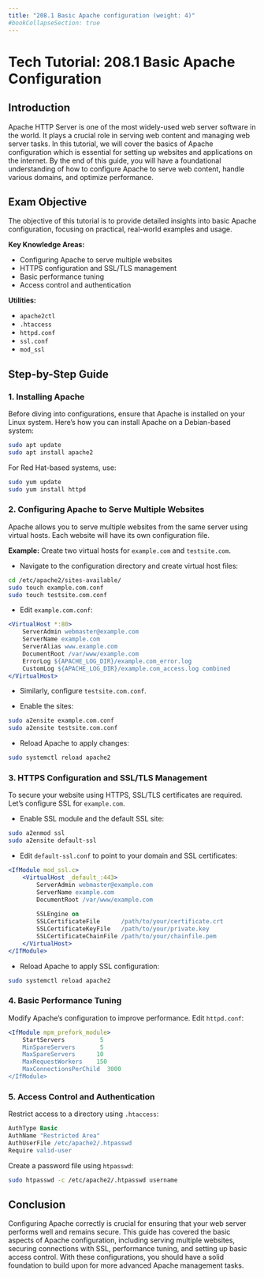 ```yaml
---
title: "208.1 Basic Apache configuration (weight: 4)"
#bookCollapseSection: true
---
```


# Tech Tutorial: 208.1 Basic Apache Configuration

## Introduction

Apache HTTP Server is one of the most widely-used web server software in the world. It plays a crucial role in serving web content and managing web server tasks. In this tutorial, we will cover the basics of Apache configuration which is essential for setting up websites and applications on the internet. By the end of this guide, you will have a foundational understanding of how to configure Apache to serve web content, handle various domains, and optimize performance.

## Exam Objective

The objective of this tutorial is to provide detailed insights into basic Apache configuration, focusing on practical, real-world examples and usage.

**Key Knowledge Areas:**

- Configuring Apache to serve multiple websites
- HTTPS configuration and SSL/TLS management
- Basic performance tuning
- Access control and authentication

**Utilities:**

- `apache2ctl`
- `.htaccess`
- `httpd.conf`
- `ssl.conf`
- `mod_ssl`

## Step-by-Step Guide

### 1. Installing Apache

Before diving into configurations, ensure that Apache is installed on your Linux system. Here’s how you can install Apache on a Debian-based system:

```bash
sudo apt update
sudo apt install apache2
```

For Red Hat-based systems, use:

```bash
sudo yum update
sudo yum install httpd
```

### 2. Configuring Apache to Serve Multiple Websites

Apache allows you to serve multiple websites from the same server using virtual hosts. Each website will have its own configuration file.

**Example:** Create two virtual hosts for `example.com` and `testsite.com`.

- Navigate to the configuration directory and create virtual host files:

```bash
cd /etc/apache2/sites-available/
sudo touch example.com.conf
sudo touch testsite.com.conf
```

- Edit `example.com.conf`:

```apache
<VirtualHost *:80>
    ServerAdmin webmaster@example.com
    ServerName example.com
    ServerAlias www.example.com
    DocumentRoot /var/www/example.com
    ErrorLog ${APACHE_LOG_DIR}/example.com_error.log
    CustomLog ${APACHE_LOG_DIR}/example.com_access.log combined
</VirtualHost>
```

- Similarly, configure `testsite.com.conf`.

- Enable the sites:

```bash
sudo a2ensite example.com.conf
sudo a2ensite testsite.com.conf
```

- Reload Apache to apply changes:

```bash
sudo systemctl reload apache2
```

### 3. HTTPS Configuration and SSL/TLS Management

To secure your website using HTTPS, SSL/TLS certificates are required. Let’s configure SSL for `example.com`.

- Enable SSL module and the default SSL site:

```bash
sudo a2enmod ssl
sudo a2ensite default-ssl
```

- Edit `default-ssl.conf` to point to your domain and SSL certificates:

```apache
<IfModule mod_ssl.c>
    <VirtualHost _default_:443>
        ServerAdmin webmaster@example.com
        ServerName example.com
        DocumentRoot /var/www/example.com
        
        SSLEngine on
        SSLCertificateFile      /path/to/your/certificate.crt
        SSLCertificateKeyFile   /path/to/your/private.key
        SSLCertificateChainFile /path/to/your/chainfile.pem
    </VirtualHost>
</IfModule>
```

- Reload Apache to apply SSL configuration:

```bash
sudo systemctl reload apache2
```

### 4. Basic Performance Tuning

Modify Apache’s configuration to improve performance. Edit `httpd.conf`:

```apache
<IfModule mpm_prefork_module>
    StartServers          5
    MinSpareServers       5
    MaxSpareServers      10
    MaxRequestWorkers    150
    MaxConnectionsPerChild  3000
</IfModule>
```

### 5. Access Control and Authentication

Restrict access to a directory using `.htaccess`:

```apache
AuthType Basic
AuthName "Restricted Area"
AuthUserFile /etc/apache2/.htpasswd
Require valid-user
```

Create a password file using `htpasswd`:

```bash
sudo htpasswd -c /etc/apache2/.htpasswd username
```

## Conclusion

Configuring Apache correctly is crucial for ensuring that your web server performs well and remains secure. This guide has covered the basic aspects of Apache configuration, including serving multiple websites, securing connections with SSL, performance tuning, and setting up basic access control. With these configurations, you should have a solid foundation to build upon for more advanced Apache management tasks.